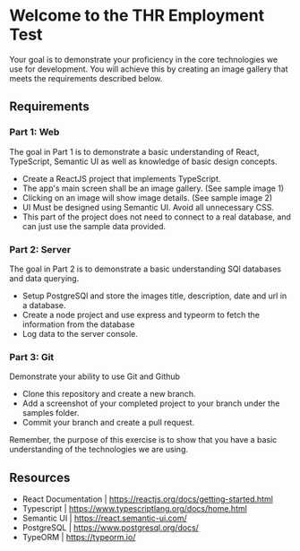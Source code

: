 # Welcome to the THR Employment Test
Your goal is to demonstrate your proficiency in the core technologies we use for development. You will achieve this by creating an image gallery that meets the requirements described below.

## Requirements

### Part 1: Web
The goal in Part 1 is to demonstrate a basic understanding of React, TypeScript, Semantic UI as well as knowledge of basic design concepts.
- Create a ReactJS project that implements TypeScript.
- The app's main screen shall be an image gallery. (See sample image 1)
- Clicking on an image will show image details. (See sample image 2)
- UI Must be designed using Semantic UI. Avoid all unnecessary CSS.
- This part of the project does not need to connect to a real database, and can just use the sample data provided.

### Part 2: Server
The goal in Part 2 is to demonstrate a basic understanding SQl databases and data querying.
- Setup PostgreSQl and store the images title, description, date and url in a database.
- Create a node project and use express and typeorm to fetch the information from the database
- Log data to the server console.

### Part 3: Git
Demonstrate your ability to use Git and Github
- Clone this repository and create a new branch.
- Add a screenshot of your completed project to your branch under the samples folder.
- Commit your branch and create a pull request.

Remember, the purpose of this exercise is to show that you have a basic understanding of the technologies we are using.
    
## Resources
- React Documentation | https://reactjs.org/docs/getting-started.html
- Typescript | https://www.typescriptlang.org/docs/home.html
- Semantic UI | https://react.semantic-ui.com/
- PostgreSQL | https://www.postgresql.org/docs/
- TypeORM | https://typeorm.io/
